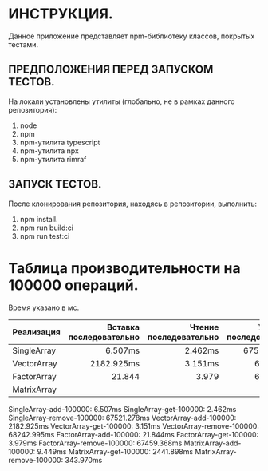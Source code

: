 # ИНСТРУКЦИЯ.
Данное приложение представляет npm-библиотеку классов, покрытых тестами.

## ПРЕДПОЛОЖЕНИЯ ПЕРЕД ЗАПУСКОМ ТЕСТОВ.
На локали установлены утилиты (глобально, не в рамках данного репозитория):
1. node 
2. npm
3. npm-утилита typescript
4. npm-утилита npx
5. npm-утилита rimraf

## ЗАПУСК ТЕСТОВ.
После клонирования репозитория, находясь в репозитории, выполнить:
1. npm install.
2. npm run build:ci
3. npm run test:ci


# Таблица производительности на 100000 операций.
Время указано в мс.

Реализация|Вставка последовательно|Чтение последовательно|Удаление последовательно
---|---:|---:|---:
SingleArray|6.507ms|2.462ms|67521.278ms
VectorArray|2182.925ms|3.151ms|68242.995
FactorArray|21.844|3.979|67459.368
MatrixArray|


SingleArray-add-100000: 6.507ms
SingleArray-get-100000: 2.462ms
SingleArray-remove-100000: 67521.278ms
VectorArray-add-100000: 2182.925ms
VectorArray-get-100000: 3.151ms
VectorArray-remove-100000: 68242.995ms
FactorArray-add-100000: 21.844ms
FactorArray-get-100000: 3.979ms
FactorArray-remove-100000: 67459.368ms
MatrixArray-add-100000: 9.449ms
MatrixArray-get-100000: 2441.898ms
MatrixArray-remove-100000: 343.970ms

